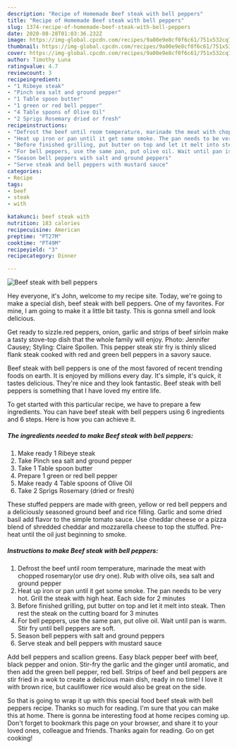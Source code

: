 ```yaml
---
description: "Recipe of Homemade Beef steak with bell peppers"
title: "Recipe of Homemade Beef steak with bell peppers"
slug: 1374-recipe-of-homemade-beef-steak-with-bell-peppers
date: 2020-08-28T01:03:36.232Z
image: https://img-global.cpcdn.com/recipes/9a00e9e8cf0f6c61/751x532cq70/beef-steak-with-bell-peppers-recipe-main-photo.jpg
thumbnail: https://img-global.cpcdn.com/recipes/9a00e9e8cf0f6c61/751x532cq70/beef-steak-with-bell-peppers-recipe-main-photo.jpg
cover: https://img-global.cpcdn.com/recipes/9a00e9e8cf0f6c61/751x532cq70/beef-steak-with-bell-peppers-recipe-main-photo.jpg
author: Timothy Luna
ratingvalue: 4.7
reviewcount: 3
recipeingredient:
- "1 Ribeye steak"
- "Pinch sea salt and ground pepper"
- "1 Table spoon butter"
- "1 green or red bell pepper"
- "4 Table spoons of Olive Oil"
- "2 Sprigs Rosemary dried or fresh"
recipeinstructions:
- "Defrost the beef until room temperature, marinade the meat with chopped rosemary(or use dry one). Rub with olive oils, sea salt and ground pepper"
- "Heat up iron or pan until it get some smoke. The pan needs to be very hot. Grill the steak with high heat. Each side for 2 minutes"
- "Before finished grilling, put butter on top and let it melt into steak. Then rest the steak on the cutting board for 3 minutes"
- "For bell peppers, use the same pan, put olive oil. Wait until pan is warm. Stir fry until bell peppers are soft."
- "Season bell peppers with salt and ground peppers"
- "Serve steak and bell peppers with mustard sauce"
categories:
- Recipe
tags:
- beef
- steak
- with

katakunci: beef steak with 
nutrition: 183 calories
recipecuisine: American
preptime: "PT27M"
cooktime: "PT49M"
recipeyield: "3"
recipecategory: Dinner

---
```



![Beef steak with bell peppers](https://img-global.cpcdn.com/recipes/9a00e9e8cf0f6c61/751x532cq70/beef-steak-with-bell-peppers-recipe-main-photo.jpg)

Hey everyone, it's John, welcome to my recipe site. Today, we're going to make a special dish, beef steak with bell peppers. One of my favorites. For mine, I am going to make it a little bit tasty. This is gonna smell and look delicious.

Get ready to sizzle.red peppers, onion, garlic and strips of beef sirloin make a tasty stove-top dish that the whole family will enjoy. Photo: Jennifer Causey; Styling: Claire Spollen. This pepper steak stir fry is thinly sliced flank steak cooked with red and green bell peppers in a savory sauce.

Beef steak with bell peppers is one of the most favored of recent trending foods on earth. It is enjoyed by millions every day. It's simple, it's quick, it tastes delicious. They're nice and they look fantastic. Beef steak with bell peppers is something that I have loved my entire life.


To get started with this particular recipe, we have to prepare a few ingredients. You can have beef steak with bell peppers using 6 ingredients and 6 steps. Here is how you can achieve it.

<!--inarticleads1-->

##### The ingredients needed to make Beef steak with bell peppers:

1. Make ready 1 Ribeye steak
1. Take Pinch sea salt and ground pepper
1. Take 1 Table spoon butter
1. Prepare 1 green or red bell pepper
1. Make ready 4 Table spoons of Olive Oil
1. Take 2 Sprigs Rosemary (dried or fresh)


These stuffed peppers are made with green, yellow or red bell peppers and a deliciously seasoned ground beef and rice filling. Garlic and some dried basil add flavor to the simple tomato sauce. Use cheddar cheese or a pizza blend of shredded cheddar and mozzarella cheese to top the stuffed. Pre-heat until the oil just beginning to smoke. 

<!--inarticleads2-->

##### Instructions to make Beef steak with bell peppers:

1. Defrost the beef until room temperature, marinade the meat with chopped rosemary(or use dry one). Rub with olive oils, sea salt and ground pepper
1. Heat up iron or pan until it get some smoke. The pan needs to be very hot. Grill the steak with high heat. Each side for 2 minutes
1. Before finished grilling, put butter on top and let it melt into steak. Then rest the steak on the cutting board for 3 minutes
1. For bell peppers, use the same pan, put olive oil. Wait until pan is warm. Stir fry until bell peppers are soft.
1. Season bell peppers with salt and ground peppers
1. Serve steak and bell peppers with mustard sauce


Add bell peppers and scallion greens. Easy black pepper beef with beef, black pepper and onion. Stir-fry the garlic and the ginger until aromatic, and then add the green bell pepper, red bell. Strips of beef and bell peppers are stir fried in a wok to create a delicious main dish, ready in no time! I love it with brown rice, but cauliflower rice would also be great on the side. 

So that is going to wrap it up with this special food beef steak with bell peppers recipe. Thanks so much for reading. I'm sure that you can make this at home. There is gonna be interesting food at home recipes coming up. Don't forget to bookmark this page on your browser, and share it to your loved ones, colleague and friends. Thanks again for reading. Go on get cooking!
